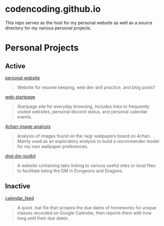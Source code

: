 # codencoding.github.io

This repo serves as the host for my personal website as well as a source directory for my various personal projects.

# Personal Projects
## Active

[personal website](https://github.com/codencoding/codencoding.github.io)
>Website for resume keeping, web dev skill practice, and blog posts?

[web-startpage](https://github.com/codencoding/web-startpage) 

>Startpage site for everyday browsing, includes links to frequently visited websites, personal discord status, and personal calendar events.

[4chan-image-analysis](https://github.com/codencoding/4chan-image-analysis) 

>Analysis of images found on the /wg/ wallpapers board on 4chan. Mainly used as an exploratory analysis to build a recommender model for my own wallpaper preferences.

[dnd-dm-toolkit](https://github.com/codencoding/dnd-dm-toolkit) 

>A website containing tabs linking to various useful sites or local files to facilitate being the DM in Dungeons and Dragons.

## Inactive

[calendar_feed](https://github.com/codencoding/calendar_feed)

>A quick .bat file that scrapes the due dates of homeworks for unique classes recorded on Google Calendar, then reports them with how long until their due dates.
